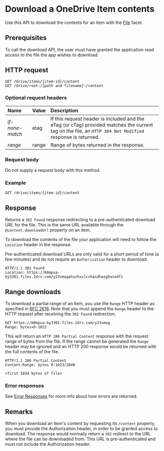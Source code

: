 # Download a OneDrive Item contents

Use this API to download the contents for an item with the [File][file-facet] facet.

## Prerequisites
To call the download API, the user must have granted the application read access
to the file the app wishes to download.

## HTTP request
<!-- { "blockType": "ignored" } -->
```http
GET /drive/items/{item-id}/content
GET /drive/root:/{path and filename}:/content
```

### Optional request headers

| Name            | Value | Description                                                                                                                                              |
|:----------------|:------|:---------------------------------------------------------------------------------------------------------------------------------------------------------|
| _if-none-match_ | etag  | If this request header is included and the eTag (or cTag) provided matches the current tag on the file, an `HTTP 304 Not Modified` response is returned. |
| _range_         | range | Range of bytes returned in the response.                                                                                                   |

### Request body

Do not supply a request body with this method.

### Example

<!-- { "blockType": "request", "name": "download-item-content", "scopes": "files.read" } -->
```http
GET /drive/items/{item-id}/content
```

## Response

Returns a `302 Found` response redirecting to a pre-authenticated download URL
for the file. This is the same URL available through the `@content.downloadUrl`
property on an item.

To download the contents of the file your application will need to follow
the `Location` header in the response.

Pre-authenticated download URLs are only valid for a short period of time (a few
minutes) and do not require an `Authorization` header to download.

<!-- { "blockType": "response", "@odata.type": "stream" } -->
```http
HTTP/1.1 302 Found
Location: https://b0mpua-by3301.files.1drv.com/y23vmagahszhxzlcvhasdhasghasodfi
```

## Range downloads

To download a partial range of an item, you use the `Range` HTTP header
as specified in [RFC 2616][rfc-2616]. Note that you must append the `Range`
header to the HTTP request after receiving the `302 Found` redirection.

[rfc-2616]: https://www.ietf.org/rfc/rfc2616.txt

<!-- { "blockType": "request", "name": "download-item-partial" } -->
```http
GET https://b0mpua-by3301.files.1drv.com/y23vmag
Range: bytes=0-1023
```

This will return an `HTTP 206 Partial Content` response with the request
range of bytes from the file. If the range cannot be generated the `Range`
header may be ignored and an HTTP 200 response would be returned with the
full contents of the file.

<!-- { "blockType": "response", "name": "download-item-partial", "@odata.type": "stream" } -->
```http
HTTP/1.1 206 Partial Content
Content-Range: bytes 0-1023/2048

<first 1024 bytes of file>
```

### Error responses

See [Error Responses][error-response] for more info about
how errors are returned.

## Remarks

When you download an item's content by requesting its `/content` property, you
must provide the Authorization header, in order to be granted access to download.
The response would normally return a `302` redirect to the URL where the file
can be downloaded from. This URL is pre-authenticated and must not include the
Authorization header.

[error-response]: ../misc/errors.md
[file-facet]: ../facets/file_facet.md

<!-- {
  "type": "#page.annotation",
  "description": "Download the contents of an item in OneDrive",
  "keywords": "download,item,contents",
  "section": "documentation",
  "tocPath": "Items/Download"
} -->
